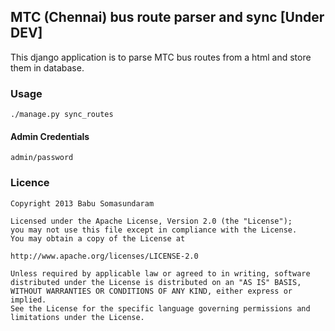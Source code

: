 ## MTC (Chennai) bus route parser and sync [Under DEV]

This django application is to parse MTC bus routes from a html and store them in database.

### Usage

`./manage.py sync_routes`

#### Admin Credentials

`admin/password`

### Licence

```
Copyright 2013 Babu Somasundaram

Licensed under the Apache License, Version 2.0 (the "License");
you may not use this file except in compliance with the License.
You may obtain a copy of the License at

http://www.apache.org/licenses/LICENSE-2.0

Unless required by applicable law or agreed to in writing, software
distributed under the License is distributed on an "AS IS" BASIS,
WITHOUT WARRANTIES OR CONDITIONS OF ANY KIND, either express or implied.
See the License for the specific language governing permissions and
limitations under the License.
```
